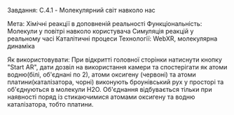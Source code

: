 Завдання:
C.4.1 - Молекулярний світ навколо нас

Мета: Хімічні реакції в доповненій реальності
Функціональність:
Молекули у повітрі навколо користувача
Симуляція реакцій у реальному часі
Каталітичні процеси
Технології: WebXR, молекулярна динаміка


Як використовувати:
При відкритті головної сторінки натиснути кнопку "Start AR", дати дозвіл на використання камери та спостерігати як атоми водню(білі, об'єднані по 2), атоми оксигену (червоні) та атоми платини(каталізатора, чорні) виконують броунівський рух у просторі та об'єднуються в молекули H2O. Об'єднання відбувається тільки при наявності поряд із стикаючимися атомами оксигену та водню каталізатора, тобто платини.